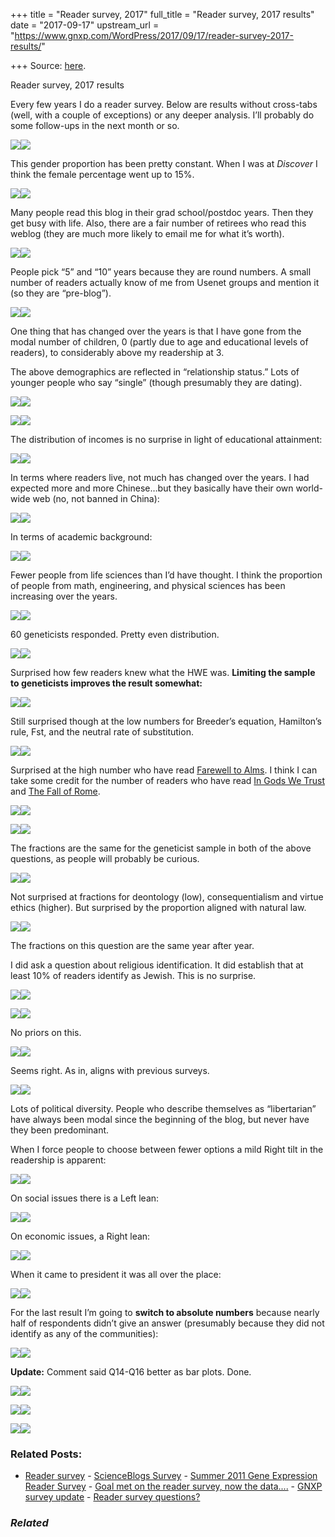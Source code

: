+++
title = "Reader survey, 2017"
full_title = "Reader survey, 2017 results"
date = "2017-09-17"
upstream_url = "https://www.gnxp.com/WordPress/2017/09/17/reader-survey-2017-results/"

+++
Source: [here](https://www.gnxp.com/WordPress/2017/09/17/reader-survey-2017-results/).

Reader survey, 2017 results

Every few years I do a reader survey. Below are results without cross-tabs (well, with a couple of exceptions) or any deeper analysis. I’ll probably do some follow-ups in the next month or so.

  
[![](https://i0.wp.com/www.gnxp.com/WordPress/wp-content/uploads/2017/09/what_is_your_gender.jpg?resize=600%2C372)![](https://i0.wp.com/www.gnxp.com/WordPress/wp-content/uploads/2017/09/what_is_your_gender.jpg?resize=600%2C372)](https://i0.wp.com/www.gnxp.com/WordPress/wp-content/uploads/2017/09/what_is_your_gender.jpg)

This gender proportion has been pretty constant. When I was at *Discover* I think the female percentage went up to 15%.

[![](https://i0.wp.com/www.gnxp.com/WordPress/wp-content/uploads/2017/09/Age-readers-1.jpg?resize=600%2C500)![](https://i0.wp.com/www.gnxp.com/WordPress/wp-content/uploads/2017/09/Age-readers-1.jpg?resize=600%2C500)](https://i0.wp.com/www.gnxp.com/WordPress/wp-content/uploads/2017/09/Age-readers-1.jpg)

Many people read this blog in their grad school/postdoc years. Then they get busy with life. Also, there are a fair number of retirees who read this weblog (they are much more likely to email me for what it’s worth).

[![](https://i0.wp.com/www.gnxp.com/WordPress/wp-content/uploads/2017/09/years_read.jpg?resize=600%2C500)![](https://i0.wp.com/www.gnxp.com/WordPress/wp-content/uploads/2017/09/years_read.jpg?resize=600%2C500)](https://i0.wp.com/www.gnxp.com/WordPress/wp-content/uploads/2017/09/years_read.jpg)

People pick “5” and “10” years because they are round numbers. A small number of readers actually know of me from Usenet groups and mention it (so they are “pre-blog”).

[![](https://i0.wp.com/www.gnxp.com/WordPress/wp-content/uploads/2017/09/Children.png?resize=600%2C500)![](https://i0.wp.com/www.gnxp.com/WordPress/wp-content/uploads/2017/09/Children.png?resize=600%2C500)](https://i0.wp.com/www.gnxp.com/WordPress/wp-content/uploads/2017/09/Children.png)

One thing that has changed over the years is that I have gone from the modal number of children, 0 (partly due to age and educational levels of readers), to considerably above my readership at 3.

The above demographics are reflected in “relationship status.” Lots of younger people who say “single” (though presumably they are dating).

[![](https://i0.wp.com/www.gnxp.com/WordPress/wp-content/uploads/2017/09/relationship.png?resize=576%2C453)![](https://i0.wp.com/www.gnxp.com/WordPress/wp-content/uploads/2017/09/relationship.png?resize=576%2C453)](https://i0.wp.com/www.gnxp.com/WordPress/wp-content/uploads/2017/09/relationship.png)

[![](https://i0.wp.com/www.gnxp.com/WordPress/wp-content/uploads/2017/09/income.jpg?resize=600%2C524)![](https://i0.wp.com/www.gnxp.com/WordPress/wp-content/uploads/2017/09/income.jpg?resize=600%2C524)](https://i0.wp.com/www.gnxp.com/WordPress/wp-content/uploads/2017/09/income.jpg)

The distribution of incomes is no surprise in light of educational attainment:

[![](https://i0.wp.com/www.gnxp.com/WordPress/wp-content/uploads/2017/09/educ.jpg?resize=600%2C268)![](https://i0.wp.com/www.gnxp.com/WordPress/wp-content/uploads/2017/09/educ.jpg?resize=600%2C268)](https://i0.wp.com/www.gnxp.com/WordPress/wp-content/uploads/2017/09/educ.jpg)

In terms where readers live, not much has changed over the years. I had expected more and more Chinese…but they basically have their own world-wide web (no, not banned in China):

[![](https://i0.wp.com/www.gnxp.com/WordPress/wp-content/uploads/2017/09/country_live.jpg?resize=600%2C316)![](https://i0.wp.com/www.gnxp.com/WordPress/wp-content/uploads/2017/09/country_live.jpg?resize=600%2C316)](https://i0.wp.com/www.gnxp.com/WordPress/wp-content/uploads/2017/09/country_live.jpg)

In terms of academic background:

[![](https://i0.wp.com/www.gnxp.com/WordPress/wp-content/uploads/2017/09/ac_bac.jpg?resize=600%2C685)![](https://i0.wp.com/www.gnxp.com/WordPress/wp-content/uploads/2017/09/ac_bac.jpg?resize=600%2C685)](https://i0.wp.com/www.gnxp.com/WordPress/wp-content/uploads/2017/09/ac_bac.jpg)

Fewer people from life sciences than I’d have thought. I think the proportion of people from math, engineering, and physical sciences has been increasing over the years.

[![](https://i0.wp.com/www.gnxp.com/WordPress/wp-content/uploads/2017/09/geneticists.jpg?resize=600%2C579)![](https://i0.wp.com/www.gnxp.com/WordPress/wp-content/uploads/2017/09/geneticists.jpg?resize=600%2C579)](https://i0.wp.com/www.gnxp.com/WordPress/wp-content/uploads/2017/09/geneticists.jpg)

60 geneticists responded. Pretty even distribution.

[![](https://i0.wp.com/www.gnxp.com/WordPress/wp-content/uploads/2017/09/bio_knowledge.jpg?resize=600%2C500)![](https://i0.wp.com/www.gnxp.com/WordPress/wp-content/uploads/2017/09/bio_knowledge.jpg?resize=600%2C500)](https://i0.wp.com/www.gnxp.com/WordPress/wp-content/uploads/2017/09/bio_knowledge.jpg)

Surprised how few readers knew what the HWE was. **Limiting the sample to geneticists improves the result somewhat:**

[![](https://i0.wp.com/www.gnxp.com/WordPress/wp-content/uploads/2017/09/geneticist_know.jpg?resize=600%2C387)![](https://i0.wp.com/www.gnxp.com/WordPress/wp-content/uploads/2017/09/geneticist_know.jpg?resize=600%2C387)](https://i0.wp.com/www.gnxp.com/WordPress/wp-content/uploads/2017/09/geneticist_know.jpg)

Still surprised though at the low numbers for Breeder’s equation, Hamilton’s rule, Fst, and the neutral rate of substitution.

[![](https://i0.wp.com/www.gnxp.com/WordPress/wp-content/uploads/2017/09/books_read.jpg?resize=600%2C628)![](https://i0.wp.com/www.gnxp.com/WordPress/wp-content/uploads/2017/09/books_read.jpg?resize=600%2C628)](https://i0.wp.com/www.gnxp.com/WordPress/wp-content/uploads/2017/09/books_read.jpg)

Surprised at the high number who have read [Farewell to Alms](https://www.amazon.com/exec/obidos/ASIN/0691141282/geneexpressio-20). I think I can take some credit for the number of readers who have read [In Gods We Trust](https://www.amazon.com/exec/obidos/ASIN/0195149300/geneexpressio-20) and [The Fall of Rome](https://www.amazon.com/exec/obidos/ASIN/0192807285/geneexpressio-20).

[![](https://i0.wp.com/www.gnxp.com/WordPress/wp-content/uploads/2017/09/race.jpg?resize=600%2C310)![](https://i0.wp.com/www.gnxp.com/WordPress/wp-content/uploads/2017/09/race.jpg?resize=600%2C310)](https://i0.wp.com/www.gnxp.com/WordPress/wp-content/uploads/2017/09/race.jpg)

[![](https://i0.wp.com/www.gnxp.com/WordPress/wp-content/uploads/2017/09/IQ.jpg?resize=600%2C360)![](https://i0.wp.com/www.gnxp.com/WordPress/wp-content/uploads/2017/09/IQ.jpg?resize=600%2C360)](https://i0.wp.com/www.gnxp.com/WordPress/wp-content/uploads/2017/09/IQ.jpg)

The fractions are the same for the geneticist sample in both of the above questions, as people will probably be curious.

[![](https://i0.wp.com/www.gnxp.com/WordPress/wp-content/uploads/2017/09/moral_ethics.jpg?resize=575%2C413)![](https://i0.wp.com/www.gnxp.com/WordPress/wp-content/uploads/2017/09/moral_ethics.jpg?resize=575%2C413)](https://i0.wp.com/www.gnxp.com/WordPress/wp-content/uploads/2017/09/moral_ethics.jpg)

Not surprised at fractions for deontology (low), consequentialism and virtue ethics (higher). But surprised by the proportion aligned with natural law.

[![](https://i0.wp.com/www.gnxp.com/WordPress/wp-content/uploads/2017/09/religiongod.jpg?resize=488%2C422)![](https://i0.wp.com/www.gnxp.com/WordPress/wp-content/uploads/2017/09/religiongod.jpg?resize=488%2C422)](https://i0.wp.com/www.gnxp.com/WordPress/wp-content/uploads/2017/09/religiongod.jpg)

The fractions on this question are the same year after year.

I did ask a question about religious identification. It did establish that at least 10% of readers identify as Jewish. This is no surprise.

[![](https://i0.wp.com/www.gnxp.com/WordPress/wp-content/uploads/2017/09/relig_id.jpg?resize=600%2C385)![](https://i0.wp.com/www.gnxp.com/WordPress/wp-content/uploads/2017/09/relig_id.jpg?resize=600%2C385)](https://i0.wp.com/www.gnxp.com/WordPress/wp-content/uploads/2017/09/relig_id.jpg)

[![](https://i0.wp.com/www.gnxp.com/WordPress/wp-content/uploads/2017/09/feminist.png?resize=554%2C352)![](https://i0.wp.com/www.gnxp.com/WordPress/wp-content/uploads/2017/09/feminist.png?resize=554%2C352)](https://i0.wp.com/www.gnxp.com/WordPress/wp-content/uploads/2017/09/feminist.png)

No priors on this.

[![](https://i0.wp.com/www.gnxp.com/WordPress/wp-content/uploads/2017/09/abortion.jpg?resize=600%2C443)![](https://i0.wp.com/www.gnxp.com/WordPress/wp-content/uploads/2017/09/abortion.jpg?resize=600%2C443)](https://i0.wp.com/www.gnxp.com/WordPress/wp-content/uploads/2017/09/abortion.jpg)

Seems right. As in, aligns with previous surveys.

[![](https://i0.wp.com/www.gnxp.com/WordPress/wp-content/uploads/2017/09/pol1.png?resize=602%2C738)![](https://i0.wp.com/www.gnxp.com/WordPress/wp-content/uploads/2017/09/pol1.png?resize=602%2C738)](https://i0.wp.com/www.gnxp.com/WordPress/wp-content/uploads/2017/09/pol1.png)

Lots of political diversity. People who describe themselves as “libertarian” have always been modal since the beginning of the blog, but never have they been predominant.

When I force people to choose between fewer options a mild Right tilt in the readership is apparent:

[![](https://i0.wp.com/www.gnxp.com/WordPress/wp-content/uploads/2017/09/pol2.jpg?resize=600%2C335)![](https://i0.wp.com/www.gnxp.com/WordPress/wp-content/uploads/2017/09/pol2.jpg?resize=600%2C335)](https://i0.wp.com/www.gnxp.com/WordPress/wp-content/uploads/2017/09/pol2.jpg)

On social issues there is a Left lean:

[![](https://i0.wp.com/www.gnxp.com/WordPress/wp-content/uploads/2017/09/pol4.jpg?resize=530%2C421)![](https://i0.wp.com/www.gnxp.com/WordPress/wp-content/uploads/2017/09/pol4.jpg?resize=530%2C421)](https://i0.wp.com/www.gnxp.com/WordPress/wp-content/uploads/2017/09/pol4.jpg)

On economic issues, a Right lean:

[![](https://i0.wp.com/www.gnxp.com/WordPress/wp-content/uploads/2017/09/pol5.jpg?resize=571%2C415)![](https://i0.wp.com/www.gnxp.com/WordPress/wp-content/uploads/2017/09/pol5.jpg?resize=571%2C415)](https://i0.wp.com/www.gnxp.com/WordPress/wp-content/uploads/2017/09/pol5.jpg)

When it came to president it was all over the place:

[![](https://i0.wp.com/www.gnxp.com/WordPress/wp-content/uploads/2017/09/pres.jpg?resize=600%2C304)![](https://i0.wp.com/www.gnxp.com/WordPress/wp-content/uploads/2017/09/pres.jpg?resize=600%2C304)](https://i0.wp.com/www.gnxp.com/WordPress/wp-content/uploads/2017/09/pres.jpg)

For the last result I’m going to **switch to absolute numbers** because nearly half of respondents didn’t give an answer (presumably because they did not identify as any of the communities):

[![](https://i0.wp.com/www.gnxp.com/WordPress/wp-content/uploads/2017/09/communit.jpg?resize=600%2C403)![](https://i0.wp.com/www.gnxp.com/WordPress/wp-content/uploads/2017/09/communit.jpg?resize=600%2C403)](https://i0.wp.com/www.gnxp.com/WordPress/wp-content/uploads/2017/09/communit.jpg)

**Update:** Comment said Q14-Q16 better as bar plots. Done.

[![](https://i0.wp.com/www.gnxp.com/WordPress/wp-content/uploads/2017/09/Q15.png?resize=572%2C364)![](https://i0.wp.com/www.gnxp.com/WordPress/wp-content/uploads/2017/09/Q15.png?resize=572%2C364)](https://i0.wp.com/www.gnxp.com/WordPress/wp-content/uploads/2017/09/Q15.png)

[![](https://i0.wp.com/www.gnxp.com/WordPress/wp-content/uploads/2017/09/Q16.png?resize=562%2C343)![](https://i0.wp.com/www.gnxp.com/WordPress/wp-content/uploads/2017/09/Q16.png?resize=562%2C343)](https://i0.wp.com/www.gnxp.com/WordPress/wp-content/uploads/2017/09/Q16.png)

[![](https://i0.wp.com/www.gnxp.com/WordPress/wp-content/uploads/2017/09/Q14.png?resize=640%2C317)![](https://i0.wp.com/www.gnxp.com/WordPress/wp-content/uploads/2017/09/Q14.png?resize=640%2C317)](https://i0.wp.com/www.gnxp.com/WordPress/wp-content/uploads/2017/09/Q14.png)







### Related Posts:

- [Reader
  survey](https://www.gnxp.com/WordPress/2007/11/10/reader-survey/) - [ScienceBlogs
  Survey](https://www.gnxp.com/WordPress/2007/07/02/scienceblogs-survey/) - [Summer 2011 Gene Expression Reader
  Survey](https://www.gnxp.com/WordPress/2011/07/14/summer-2011-gene-expression-reader-survey/) - [Goal met on the reader survey, now the
  data....](https://www.gnxp.com/WordPress/2011/07/19/goal-met-on-the-reader-survey-now-the-data/) - [GNXP survey
  update](https://www.gnxp.com/WordPress/2007/09/17/gnxp-survey-update/) - [Reader survey
  questions?](https://www.gnxp.com/WordPress/2011/07/14/reader-survey-questions/)

### *Related*

[](https://www.addtoany.com/add_to/facebook?linkurl=https%3A%2F%2Fwww.gnxp.com%2FWordPress%2F2017%2F09%2F17%2Freader-survey-2017-results%2F&linkname=Reader%20survey%2C%202017%20results "Facebook")[](https://www.addtoany.com/add_to/twitter?linkurl=https%3A%2F%2Fwww.gnxp.com%2FWordPress%2F2017%2F09%2F17%2Freader-survey-2017-results%2F&linkname=Reader%20survey%2C%202017%20results "Twitter")[](https://www.addtoany.com/add_to/email?linkurl=https%3A%2F%2Fwww.gnxp.com%2FWordPress%2F2017%2F09%2F17%2Freader-survey-2017-results%2F&linkname=Reader%20survey%2C%202017%20results "Email")[](https://www.addtoany.com/share)
